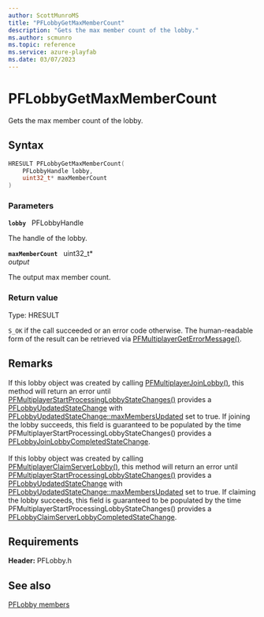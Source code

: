 ```yaml
---
author: ScottMunroMS
title: "PFLobbyGetMaxMemberCount"
description: "Gets the max member count of the lobby."
ms.author: scmunro
ms.topic: reference
ms.service: azure-playfab
ms.date: 03/07/2023
---
```


# PFLobbyGetMaxMemberCount  

Gets the max member count of the lobby.  

## Syntax  
  
```cpp
HRESULT PFLobbyGetMaxMemberCount(  
    PFLobbyHandle lobby,  
    uint32_t* maxMemberCount  
)  
```  
  
### Parameters  
  
**`lobby`** &nbsp; PFLobbyHandle  
  
The handle of the lobby.  
  
**`maxMemberCount`** &nbsp; uint32_t*  
*output*  
  
The output max member count.  
  
  
### Return value
Type: HRESULT
  
```S_OK``` if the call succeeded or an error code otherwise. The human-readable form of the result can be retrieved via [PFMultiplayerGetErrorMessage()](../../pfmultiplayer/functions/pfmultiplayergeterrormessage.md).
  
## Remarks  
  
If this lobby object was created by calling [PFMultiplayerJoinLobby()](pfmultiplayerjoinlobby.md), this method will return an error until [PFMultiplayerStartProcessingLobbyStateChanges()](pfmultiplayerstartprocessinglobbystatechanges.md) provides a [PFLobbyUpdatedStateChange](../structs/pflobbyupdatedstatechange.md) with [PFLobbyUpdatedStateChange::maxMembersUpdated](../structs/pflobbyupdatedstatechange.md) set to true. If joining the lobby succeeds, this field is guaranteed to be populated by the time PFMultiplayerStartProcessingLobbyStateChanges() provides a [PFLobbyJoinLobbyCompletedStateChange](../structs/pflobbyjoinlobbycompletedstatechange.md). <br /><br /> If this lobby object was created by calling [PFMultiplayerClaimServerLobby()](pfmultiplayerclaimserverlobby.md), this method will return an error until [PFMultiplayerStartProcessingLobbyStateChanges()](pfmultiplayerstartprocessinglobbystatechanges.md) provides a [PFLobbyUpdatedStateChange](../structs/pflobbyupdatedstatechange.md) with [PFLobbyUpdatedStateChange::maxMembersUpdated](../structs/pflobbyupdatedstatechange.md) set to true. If claiming the lobby succeeds, this field is guaranteed to be populated by the time PFMultiplayerStartProcessingLobbyStateChanges() provides a [PFLobbyClaimServerLobbyCompletedStateChange](../structs/pflobbyclaimserverlobbycompletedstatechange.md).
  
## Requirements  
  
**Header:** PFLobby.h
  
## See also  
[PFLobby members](../pflobby_members.md)  

  
  
